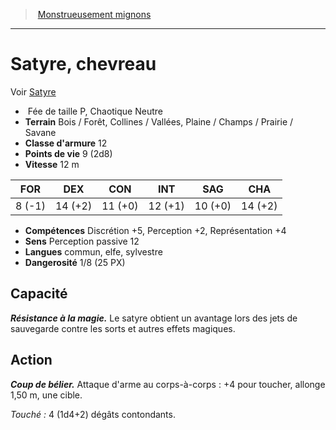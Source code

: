 ﻿> [Monstrueusement mignons](baby_bestiary.md)

---

# Satyre, chevreau

Voir [Satyre](hd_monsters_satyre.md)

-  Fée de taille P, Chaotique Neutre
- **Terrain** Bois / Forêt, Collines / Vallées, Plaine / Champs / Prairie / Savane
- **Classe d'armure** 12
- **Points de vie** 9 (2d8)
- **Vitesse** 12 m

|FOR|DEX|CON|INT|SAG|CHA|
|---|---|---|---|---|---|
|8 (-1)|14 (+2)|11 (+0)|12 (+1)|10 (+0)|14 (+2)|

- **Compétences** Discrétion +5, Perception +2, Représentation +4
- **Sens** Perception passive 12
- **Langues** commun, elfe, sylvestre
- **Dangerosité** 1/8 (25 PX)

## Capacité

**_Résistance à la magie._** Le satyre obtient un avantage lors des jets de sauvegarde contre les sorts et autres effets magiques.

## Action

**_Coup de bélier._** Attaque d'arme au corps-à-corps : +4 pour toucher, allonge 1,50 m, une cible.

_Touché :_ 4 (1d4+2) dégâts contondants.

